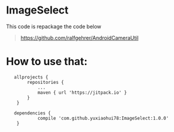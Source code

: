 # ImageSelect
This code is repackage the code below

>https://github.com/ralfgehrer/AndroidCameraUtil

# How to use that:

```
   allprojects {
		repositories {
			...
			maven { url 'https://jitpack.io' }
		}
	}
	
   dependencies {
	        compile 'com.github.yuxiaohui78:ImageSelect:1.0.0'
	}
```
